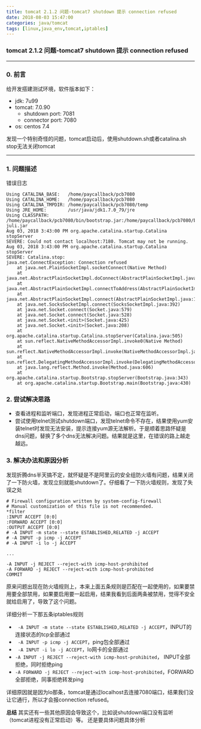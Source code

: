 ```yaml
---
title: tomcat 2.1.2 问题-tomcat7 shutdown 提示 connection refused
date: 2018-08-03 15:47:00
categories: java/tomcat
tags: [linux,java_env,tomcat,iptables]
---
```

### tomcat 2.1.2 问题-tomcat7 shutdown 提示 connection refused

---

### 0. 前言
给开发搭建测试环境，软件版本如下：
- jdk: 7u99
- tomcat: 7.0.90
    - shutdown port: 7081
    - connector port: 7080
- os: centos 7.4

发现一个特别奇怪的问题，tomcat启动后，使用shutdown.sh或者catalina.sh stop无法关闭tomcat

---

### 1. 问题描述
错误日志
```
Using CATALINA_BASE:   /home/paycallback/pcb7080
Using CATALINA_HOME:   /home/paycallback/pcb7080
Using CATALINA_TMPDIR: /home/paycallback/pcb7080/temp
Using JRE_HOME:        /usr/java/jdk1.7.0_79/jre
Using CLASSPATH:       /home/paycallback/pcb7080/bin/bootstrap.jar:/home/paycallback/pcb7080/bin/tomcat-juli.jar
Aug 03, 2018 3:43:00 PM org.apache.catalina.startup.Catalina stopServer
SEVERE: Could not contact localhost:7180. Tomcat may not be running.
Aug 03, 2018 3:43:00 PM org.apache.catalina.startup.Catalina stopServer
SEVERE: Catalina.stop: 
java.net.ConnectException: Connection refused
	at java.net.PlainSocketImpl.socketConnect(Native Method)
	at java.net.AbstractPlainSocketImpl.doConnect(AbstractPlainSocketImpl.java:339)
	at java.net.AbstractPlainSocketImpl.connectToAddress(AbstractPlainSocketImpl.java:200)
	at java.net.AbstractPlainSocketImpl.connect(AbstractPlainSocketImpl.java:182)
	at java.net.SocksSocketImpl.connect(SocksSocketImpl.java:392)
	at java.net.Socket.connect(Socket.java:579)
	at java.net.Socket.connect(Socket.java:528)
	at java.net.Socket.<init>(Socket.java:425)
	at java.net.Socket.<init>(Socket.java:208)
	at org.apache.catalina.startup.Catalina.stopServer(Catalina.java:505)
	at sun.reflect.NativeMethodAccessorImpl.invoke0(Native Method)
	at sun.reflect.NativeMethodAccessorImpl.invoke(NativeMethodAccessorImpl.java:57)
	at sun.reflect.DelegatingMethodAccessorImpl.invoke(DelegatingMethodAccessorImpl.java:43)
	at java.lang.reflect.Method.invoke(Method.java:606)
	at org.apache.catalina.startup.Bootstrap.stopServer(Bootstrap.java:343)
	at org.apache.catalina.startup.Bootstrap.main(Bootstrap.java:430)
```

### 2. 尝试解决思路
- 查看进程和监听端口，发现进程正常启动，端口也正常在监听。
- 尝试使用telnet测试shutdown端口，发现telnet命令不存在，结果使用yum安装telnet时发现无法安装，提示连接yum源无法解析。于是顺着思路怀疑是dns问题，替换了多个dns无法解决问题。结果就是这里，在错误的路上越走越远。

### 3. 解决办法和原因分析
发现折腾dns半天搞不定，就怀疑是不是阿里云的安全组防火墙有问题，结果关闭了一下防火墙，发现立刻就能shutdown了。仔细看了一下防火墙规则，发现了失误之处
```
# Firewall configuration written by system-config-firewall
# Manual customization of this file is not recommended.
*filter
:INPUT ACCEPT [0:0]
:FORWARD ACCEPT [0:0]
:OUTPUT ACCEPT [0:0]
# -A INPUT -m state --state ESTABLISHED,RELATED -j ACCEPT
# -A INPUT -p icmp -j ACCEPT
# -A INPUT -i lo -j ACCEPT

...

-A INPUT -j REJECT --reject-with icmp-host-prohibited
-A FORWARD -j REJECT --reject-with icmp-host-prohibited
COMMIT
```
原来问题出现在防火墙规则上，本来上面五条规则是匹配在一起使用的，如果要禁用要全部禁用，如果要启用要一起启用，结果我看到后面两条被禁用，觉得不安全就给启用了，导致了这个问题。


详细分析一下那五条iptables规则
- ` -A INPUT -m state --state ESTABLISHED,RELATED -j ACCEPT`，INPUT的连接状态的tcp全部通过
- ` -A INPUT -p icmp -j ACCEPT`，ping包全部通过
- ` -A INPUT -i lo -j ACCEPT`，lo网卡的全部通过
- `-A INPUT -j REJECT --reject-with icmp-host-prohibited`， INPUT全部拒绝，同时拒绝ping
- `-A FORWARD -j REJECT --reject-with icmp-host-prohibited`，FORWARD全部拒绝，同事拒绝转发ping

详细原因就是因为lo那条，tomcat是通过localhost去连接7080端口，结果我们没让它通行，所以才会报connection refused。

**总结**
其实还有一些其他原因会导致这个，比如说shutdown端口没有监听（tomcat进程没有正常启动）等。 还是要具体问题具体分析